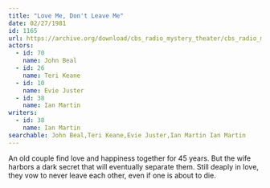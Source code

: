 ```yaml
---
title: "Love Me, Don't Leave Me"
date: 02/27/1981
id: 1165
url: https://archive.org/download/cbs_radio_mystery_theater/cbs_radio_mystery_theater-1151-1200.zip/cbs_radio_mystery_theater-1151-1200%2Fcbsrmt_1165_love_me_dont_leave_me.mp3
actors:  
  - id: 70
    name: John Beal  
  - id: 26
    name: Teri Keane  
  - id: 10
    name: Evie Juster  
  - id: 38
    name: Ian Martin
writers:  
  - id: 38
    name: Ian Martin
searchable: John Beal,Teri Keane,Evie Juster,Ian Martin Ian Martin
---
```

An old couple find love and happiness together for 45 years. But the wife harbors a dark secret that will eventually separate them. Still deaply in love, they vow to never leave each other, even if one is about to die.